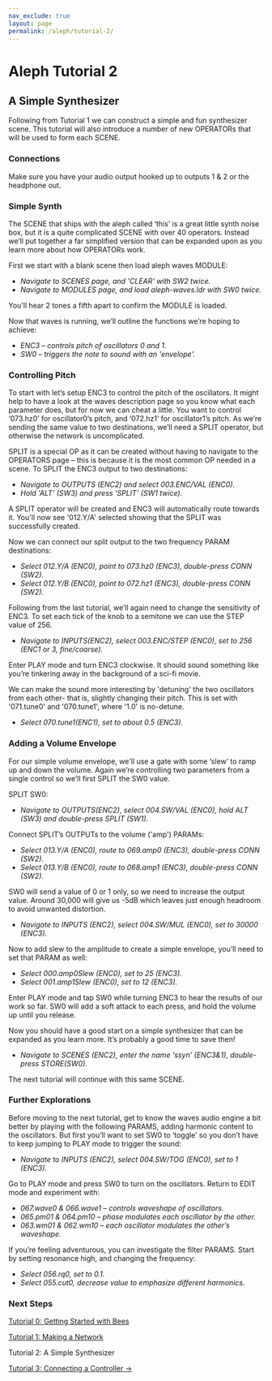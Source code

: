 ```yaml
---
nav_exclude: true
layout: page
permalink: /aleph/tutorial-2/
---
```


# Aleph Tutorial 2

## A Simple Synthesizer

Following from Tutorial 1 we can construct a simple and fun synthesizer scene. This tutorial will also introduce a number of new OPERATORs that will be used to form each SCENE.

### Connections

Make sure you have your audio output hooked up to outputs 1 & 2 or the headphone out.

### Simple Synth

The SCENE that ships with the aleph called ‘this’ is a great little synth noise box, but it is a quite complicated SCENE with over 40 operators. Instead we’ll put together a far simplified version that can be expanded upon as you learn more about how OPERATORs work.

First we start with a blank scene then load aleph waves MODULE:

- *Navigate to SCENES page, and 'CLEAR' with SW2 twice.*
- *Navigate to MODULES page, and load aleph-waves.ldr with SW0 twice.*

You'll hear 2 tones a fifth apart to confirm the MODULE is loaded.

Now that waves is running, we’ll outline the functions we’re hoping to achieve:

- *ENC3 – controls pitch of oscillators 0 and 1.*
- *SW0 – triggers the note to sound with an 'envelope'.*

### Controlling Pitch

To start with let’s setup ENC3 to control the pitch of the oscillators. It might help to have a look at the waves description page so you know what each parameter does, but for now we can cheat a little. You want to control ‘073.hz0’ for oscillator0’s pitch, and ‘072.hz1’ for oscillator1’s pitch. As we’re sending the same value to two destinations, we’ll need a SPLIT operator, but otherwise the network is uncomplicated.

SPLIT is a special OP as it can be created without having to navigate to the OPERATORS page – this is because it is the most common OP needed in a scene. To SPLIT the ENC3 output to two destinations:

- *Navigate to OUTPUTS (ENC2) and select 003.ENC/VAL (ENC0).*
- *Hold 'ALT' (SW3) and press 'SPLIT' (SW1 twice).*

A SPLIT operator will be created and ENC3 will automatically route towards it. You'll now see '012.Y/A' selected showing that the SPLIT was successfully created.

Now we can connect our split output to the two frequency PARAM destinations:

- *Select 012.Y/A (ENC0), point to 073.hz0 (ENC3), double-press CONN (SW2).*
- *Select 012.Y/B (ENC0), point to 072.hz1 (ENC3), double-press CONN (SW2).*

Following from the last tutorial, we’ll again need to change the sensitivity of ENC3. To set each tick of the knob to a semitone we can use the STEP value of 256.

- *Navigate to INPUTS(ENC2), select 003.ENC/STEP (ENC0), set to 256 (ENC1 or 3, fine/coarse).*

Enter PLAY mode and turn ENC3 clockwise. It should sound something like you’re tinkering away in the background of a sci-fi movie.

We can make the sound more interesting by 'detuning' the two oscillators from each other- that is, slightly changing their pitch. This is set with '071.tune0' and '070.tune1', where '1.0' is no-detune.

- *Select 070.tune1(ENC1), set to about 0.5 (ENC3).*

### Adding a Volume Envelope

For our simple volume envelope, we'll use a gate with some ‘slew’ to ramp up and down the volume. Again we’re controlling two parameters from a single control so we’ll first SPLIT the SW0 value.

SPLIT SW0:

- *Navigate to OUTPUTS(ENC2), select 004.SW/VAL (ENC0), hold ALT (SW3) and double-press SPLIT (SW1).*

Connect SPLIT’s OUTPUTs to the volume ('amp') PARAMs:

- *Select 013.Y/A (ENC0), route to 069.amp0 (ENC3), double-press CONN (SW2).*
- *Select 013.Y/B (ENC0), route to 068.amp1 (ENC3), double-press CONN (SW2).*

SW0 will send a value of 0 or 1 only, so we need to increase the output value. Around 30,000 will give us -5dB which leaves just enough headroom to avoid unwanted distortion.

- *Navigate to INPUTS (ENC2), select 004.SW/MUL (ENC0), set to 30000 (ENC3).*

Now to add slew to the amplitude to create a simple envelope, you’ll need to set that PARAM as well:

- *Select 000.amp0Slew (ENC0), set to 25 (ENC3).*
- *Select 001.amp1Slew (ENC0), set to 12 (ENC3).*

Enter PLAY mode and tap SW0 while turning ENC3 to hear the results of our work so far. SW0 will add a soft attack to each press, and hold the volume up until you release.

Now you should have a good start on a simple synthesizer that can be expanded as you learn more. It’s probably a good time to save then!

- *Navigate to SCENES (ENC2), enter the name ‘ssyn’ (ENC3&1), double-press STORE(SW0).*

The next tutorial will continue with this same SCENE.

### Further Explorations

Before moving to the next tutorial, get to know the waves audio engine a bit better by playing with the following PARAMS, adding harmonic content to the oscillators. But first you’ll want to set SW0 to ‘toggle’ so you don’t have to keep jumping to PLAY mode to trigger the sound:

- *Navigate to INPUTS (ENC2), select 004.SW/TOG (ENC0), set to 1 (ENC3).*

Go to PLAY mode and press SW0 to turn on the oscillators. Return to EDIT mode and experiment with:

- *067.wave0 & 066.wave1 – controls waveshape of oscillators.*
- *065.pm01 & 064.pm10 – phase modulates each oscillator by the other.*
- *063.wm01 & 062.wm10 – each oscillator modulates the other’s waveshape.*

If you’re feeling adventurous, you can investigate the filter PARAMS. Start by setting resonance high, and changing the frequency:

- *Select 056.rq0, set to 0.1.*
- *Select 055.cut0, decrease value to emphasize different harmonics.*


### Next Steps

[Tutorial 0: Getting Started with Bees](../tutorial-0)

[Tutorial 1: Making a Network](../tutorial-1)

Tutorial 2: A Simple Synthesizer

[Tutorial 3: Connecting a Controller &rarr;](../tutorial-3)
